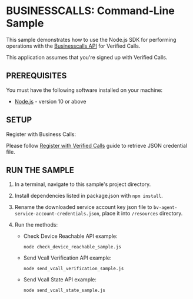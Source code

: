 # BUSINESSCALLS: Command-Line Sample

This sample demonstrates how to use the Node.js SDK for performing operations with the [Businesscalls API](https://businesscalls.googleapis.com) for Verified Calls.

This application assumes that you're signed up with Verified Calls.

## PREREQUISITES

You must have the following software installed on your machine:

* [Node.js](https://nodejs.org/en/) - version 10 or above

## SETUP

Register with Business Calls:
    
Please follow [Register with Verified Calls](https://developers.google.com/business-communications/verified-calls/guides/set-up/partner#create_access_credentials) guide to retrieve JSON credential file.

## RUN THE SAMPLE

1. In a terminal, navigate to this sample's project directory.

2. Install dependencies listed in package.json with `npm install`.
    
3. Rename the downloaded service account key json file to `bv-agent-service-account-credentials.json`, place it into `/resources` directory.

4. Run the methods:
    *   Check Device Reachable API example:

            node check_device_reachable_sample.js

    *   Send Vcall Verification API example:

            node send_vcall_verification_sample.js

    *   Send Vcall State API example:

            node send_vcall_state_sample.js
